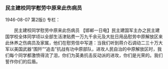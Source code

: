 ### 民主建校同学慰劳中原来此伤病员

1946-08-07
第2版()
专栏：

　　民主建校同学慰劳中原来此伤病员
    【邯郸一日电】民主建国军主办之民主建国学校全体同学顷以全部生活津贴费一万九千余元及大批日用品慰劳中原解放区来此休养之伤病员及家属，他们在慰劳信中写道：当我们听到蒋介石调动二三十万大军以美国武器“围歼”“追击”抗战有功中原部队，进攻人民自治的中原解放区时，我们每个同学都激愤得流了泪，你们为英勇抗击反动派的进攻，你们是光荣的。我们誓作你们的后盾。
